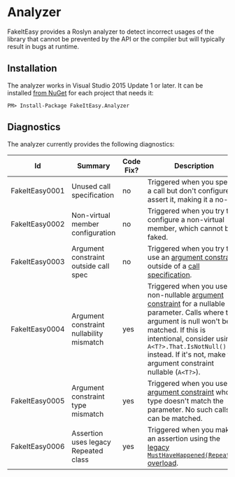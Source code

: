 # Analyzer

FakeItEasy provides a Roslyn analyzer to detect incorrect usages of the library
that cannot be prevented by the API or the compiler but will typically result in
bugs at runtime.

## Installation

The analyzer works in Visual Studio 2015 Update 1 or later. It can be installed
[from NuGet](https://www.nuget.org/packages/FakeItEasy.Analyzer) for each project
that needs it:

```
PM> Install-Package FakeItEasy.Analyzer
```

## Diagnostics

The analyzer currently provides the following diagnostics:

| Id             | Summary                                  | Code Fix? | Description                                                                                                                                           |
|----------------|------------------------------------------|-----------|-------------------------------------------------------------------------------------------------------------------------------------------------------|
| FakeItEasy0001 | Unused call specification                | no        | Triggered when you specify a call but don't configure or assert it, making it a no-op.                                                                |
| FakeItEasy0002 | Non-virtual member configuration         | no        | Triggered when you try to configure a non-virtual member, which cannot be faked.                                                                      |
| FakeItEasy0003 | Argument constraint outside call spec    | no        | Triggered when you try to use an [argument constraint](argument-constraints.md) outside of a [call specification](specifying-a-call-to-configure.md). |
| FakeItEasy0004 | Argument constraint nullability mismatch | yes       | Triggered when you use a non-nullable [argument constraint](argument-constraints.md) for a nullable parameter. Calls where the argument is null won't be matched. If this is intentional, consider using `A<T?>.That.IsNotNull()` instead. If it's not, make the argument constraint nullable (`A<T?>`). |
| FakeItEasy0005 | Argument constraint type mismatch        | yes       | Triggered when you use an [argument constraint](argument-constraints.md) whose type doesn't match the parameter. No such calls can be matched.        |
| FakeItEasy0006 | Assertion uses legacy Repeated class     | yes       | Triggered when you make an assertion using the [legacy `MustHaveHappened(Repeated)` overload](assertion.md#using-the-legacy-musthavehappenedrepeated-overload).|                                                         |
